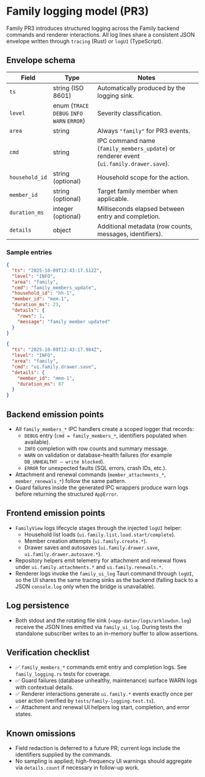 # Family logging model (PR3)

Family PR3 introduces structured logging across the Family backend commands and renderer interactions. All log lines share a consistent JSON envelope written through `tracing` (Rust) or `logUI` (TypeScript).

## Envelope schema

| Field | Type | Notes |
| --- | --- | --- |
| `ts` | string (ISO 8601) | Automatically produced by the logging sink. |
| `level` | enum (`TRACE` `DEBUG` `INFO` `WARN` `ERROR`) | Severity classification. |
| `area` | string | Always `"family"` for PR3 events. |
| `cmd` | string | IPC command name (`family_members_update`) or renderer event (`ui.family.drawer.save`). |
| `household_id` | string (optional) | Household scope for the action. |
| `member_id` | string (optional) | Target family member when applicable. |
| `duration_ms` | integer (optional) | Milliseconds elapsed between entry and completion. |
| `details` | object | Additional metadata (row counts, messages, identifiers). |

### Sample entries

```json
{
  "ts": "2025-10-09T12:43:17.512Z",
  "level": "INFO",
  "area": "family",
  "cmd": "family_members_update",
  "household_id": "hh-1",
  "member_id": "mem-1",
  "duration_ms": 23,
  "details": {
    "rows": 1,
    "message": "family member updated"
  }
}
```

```json
{
  "ts": "2025-10-09T12:43:17.984Z",
  "level": "INFO",
  "area": "family",
  "cmd": "ui.family.drawer.save",
  "details": {
    "member_id": "mem-1",
    "duration_ms": 87
  }
}
```

## Backend emission points

* All `family_members_*` IPC handlers create a scoped logger that records:
  * `DEBUG` entry (`cmd = family_members_*`, identifiers populated when available).
  * `INFO` completion with row counts and summary message.
  * `WARN` on validation or database-health failures (for example `DB_UNHEALTHY – write blocked`).
  * `ERROR` for unexpected faults (SQL errors, crash IDs, etc.).
* Attachment and renewal commands (`member_attachments_*`, `member_renewals_*`) follow the same pattern.
* Guard failures inside the generated IPC wrappers produce warn logs before returning the structured `AppError`.

## Frontend emission points

* `FamilyView` logs lifecycle stages through the injected `logUI` helper:
  * Household list loads (`ui.family.list.load.start/complete`).
  * Member creation attempts (`ui.family.create.*`).
  * Drawer saves and autosaves (`ui.family.drawer.save`, `ui.family.drawer.autosave.*`).
* Repository helpers emit telemetry for attachment and renewal flows under `ui.family.attachments.*` and `ui.family.renewals.*`.
* Renderer logs invoke the `family_ui_log` Tauri command through `logUI`, so the UI shares the same tracing sinks as the backend (falling back to a JSON `console.log` only when the bridge is unavailable).

## Log persistence

* Both stdout and the rotating file sink (`<app-data>/logs/arklowdun.log`) receive the JSON lines emitted via `family_ui_log`. During tests the standalone subscriber writes to an in-memory buffer to allow assertions.

## Verification checklist

* ✅ `family_members_*` commands emit entry and completion logs. See `family_logging.rs` tests for coverage.
* ✅ Guard failures (database unhealthy, maintenance) surface WARN logs with contextual details.
* ✅ Renderer interactions generate `ui.family.*` events exactly once per user action (verified by `tests/family-logging.test.ts`).
* ✅ Attachment and renewal UI helpers log start, completion, and error states.

## Known omissions

* Field redaction is deferred to a future PR; current logs include the identifiers supplied by the commands.
* No sampling is applied; high-frequency UI warnings should aggregate via `details.count` if necessary in follow-up work.
